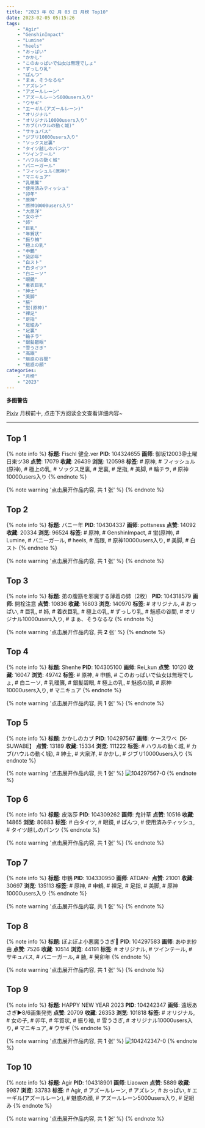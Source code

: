 ```yaml
---
title: "2023 年 02 月 03 日 月榜 Top10"
date: 2023-02-05 05:15:26
tags:
    - "Agir"
    - "GenshinImpact"
    - "Lumine"
    - "heels"
    - "おっぱい"
    - "かかし"
    - "このおっぱいで仙女は無理でしょ"
    - "ずっしり乳"
    - "ぱんつ"
    - "まぁ、そうなるな"
    - "アズレン"
    - "アズールレーン"
    - "アズールレーン5000users入り"
    - "ウサギ"
    - "エーギル(アズールレーン)"
    - "オリジナル"
    - "オリジナル10000users入り"
    - "カブ(ハウルの動く城)"
    - "サキュバス"
    - "ジブリ10000users入り"
    - "ソックス足裏"
    - "タイツ越しのパンツ"
    - "ツインテール"
    - "ハウルの動く城"
    - "バニーガール"
    - "フィッシュル(原神)"
    - "マニキュア"
    - "乳暖簾"
    - "使用済みティッシュ"
    - "卯年"
    - "原神"
    - "原神10000users入り"
    - "大泉洋"
    - "女の子"
    - "姉"
    - "巨乳"
    - "年賀状"
    - "振り袖"
    - "極上の乳"
    - "申鶴"
    - "癸卯年"
    - "白スト"
    - "白タイツ"
    - "白ニーソ"
    - "眼鏡"
    - "着衣巨乳"
    - "紳士"
    - "美脚"
    - "腋"
    - "蛍(原神)"
    - "裸足"
    - "足指"
    - "足組み"
    - "足裏"
    - "輪チラ"
    - "銀髪碧眼"
    - "雪うさぎ"
    - "高跟"
    - "魅惑の谷間"
    - "魅惑の顔"
categories:
    - "月榜"
    - "2023"
---
```


<i class="fa fa-triangle-exclamation"></i>**多图警告**<i class="fa fa-triangle-exclamation"></i>

[Pixiv](https://www.pixiv.net/) 月榜前十, 点击下方阅读全文查看详细内容~

<!-- more -->

---

## Top 1

{% note info %}
**标题**: Fischl 健全.ver
**PID**: 104324655 **画师**: 御坂12003@土曜日東ツ38
**点赞**: 17079 **收藏**: 26439 **浏览**: 120598
**标签**: # 原神, # フィッシュル(原神), # 極上の乳, # ソックス足裏, # 足裏, # 足指, # 美脚, # 輪チラ, # 原神10000users入り
{% endnote %}

{% note warning '点击展开作品内容, 共 **1** 张' %}
{% endnote %}

## Top 2

{% note info %}
**标题**: バニー年
**PID**: 104304337 **画师**: pottsness
**点赞**: 14092 **收藏**: 20334 **浏览**: 96524
**标签**: # 原神, # GenshinImpact, # 蛍(原神), # Lumine, # バニーガール, # heels, # 高跟, # 原神10000users入り, # 美脚, # 白スト
{% endnote %}

{% note warning '点击展开作品内容, 共 **1** 张' %}
{% endnote %}

## Top 3

{% note info %}
**标题**: 弟の腹筋を邪魔する薄着の姉（2枚）
**PID**: 104318579 **画师**: 開栓注意
**点赞**: 10836 **收藏**: 16803 **浏览**: 140970
**标签**: # オリジナル, # おっぱい, # 巨乳, # 姉, # 着衣巨乳, # 極上の乳, # ずっしり乳, # 魅惑の谷間, # オリジナル10000users入り, # まぁ、そうなるな
{% endnote %}

{% note warning '点击展开作品内容, 共 **2** 张' %}
{% endnote %}

## Top 4

{% note info %}
**标题**: Shenhe
**PID**: 104305100 **画师**: Rei_kun
**点赞**: 10120 **收藏**: 16047 **浏览**: 49742
**标签**: # 原神, # 申鶴, # このおっぱいで仙女は無理でしょ, # 白ニーソ, # 乳暖簾, # 銀髪碧眼, # 極上の乳, # 魅惑の顔, # 原神10000users入り, # マニキュア
{% endnote %}

{% note warning '点击展开作品内容, 共 **1** 张' %}
{% endnote %}

## Top 5

{% note info %}
**标题**: かかしのカブ
**PID**: 104297567 **画师**: ケースワベ【K-SUWABE】
**点赞**: 13189 **收藏**: 15334 **浏览**: 111222
**标签**: # ハウルの動く城, # カブ(ハウルの動く城), # 紳士, # 大泉洋, # かかし, # ジブリ10000users入り
{% endnote %}

{% note warning '点击展开作品内容, 共 **1** 张' %}
![104297567-0](https://i.pixiv.re/img-original/img/2023/01/07/00/00/31/104297567_p0.jpg)
{% endnote %}

## Top 6

{% note info %}
**标题**: 皮洛莎
**PID**: 104309262 **画师**: 鬼针草
**点赞**: 10516 **收藏**: 14865 **浏览**: 80883
**标签**: # 白タイツ, # 眼鏡, # ぱんつ, # 使用済みティッシュ, # タイツ越しのパンツ
{% endnote %}

{% note warning '点击展开作品内容, 共 **1** 张' %}
{% endnote %}

## Top 7

{% note info %}
**标题**: 申鶴
**PID**: 104330950 **画师**: ATDAN-
**点赞**: 21001 **收藏**: 30697 **浏览**: 135113
**标签**: # 原神, # 申鶴, # 裸足, # 足指, # 美脚, # 原神10000users入り
{% endnote %}

{% note warning '点击展开作品内容, 共 **1** 张' %}
{% endnote %}

## Top 8

{% note info %}
**标题**: ぽよぽよ小悪魔うさぎ🐇
**PID**: 104297583 **画师**: あゆま紗由
**点赞**: 7526 **收藏**: 10514 **浏览**: 44191
**标签**: # オリジナル, # ツインテール, # サキュバス, # バニーガール, # 腋, # 癸卯年
{% endnote %}

{% note warning '点击展开作品内容, 共 **1** 张' %}
{% endnote %}

## Top 9

{% note info %}
**标题**: HAPPY NEW YEAR 2023
**PID**: 104242347 **画师**: 遠坂あさぎ▶8/6画集発売
**点赞**: 20709 **收藏**: 26353 **浏览**: 101818
**标签**: # オリジナル, # 女の子, # 卯年, # 年賀状, # 振り袖, # 雪うさぎ, # オリジナル10000users入り, # マニキュア, # ウサギ
{% endnote %}

{% note warning '点击展开作品内容, 共 **1** 张' %}
![104242347-0](https://i.pixiv.re/img-original/img/2023/01/05/00/00/24/104242347_p0.jpg)
{% endnote %}

## Top 10

{% note info %}
**标题**: Agir
**PID**: 104318901 **画师**: Liaowen
**点赞**: 5889 **收藏**: 9987 **浏览**: 33783
**标签**: # Agir, # アズールレーン, # アズレン, # おっぱい, # エーギル(アズールレーン), # 魅惑の顔, # アズールレーン5000users入り, # 足組み
{% endnote %}

{% note warning '点击展开作品内容, 共 **1** 张' %}
{% endnote %}
